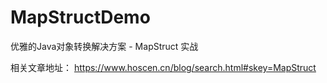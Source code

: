 # MapStructDemo

优雅的Java对象转换解决方案 - MapStruct 实战

相关文章地址：
https://www.hoscen.cn/blog/search.html#skey=MapStruct
